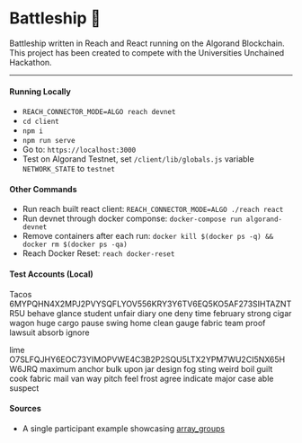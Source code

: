 # Battleship :ship:

Battleship written in Reach and React running on the Algorand Blockchain. This project has been created to compete with the Universities Unchained Hackathon.

---

#### Running Locally
- `REACH_CONNECTOR_MODE=ALGO reach devnet`
- `cd client`
- `npm i`
- `npm run serve`
- Go to: `https://localhost:3000`
- Test on Algorand Testnet, set `/client/lib/globals.js` variable `NETWORK_STATE` to `testnet`

#### Other Commands
- Run reach built react client: `REACH_CONNECTOR_MODE=ALGO ./reach react`
- Run devnet through docker componse: `docker-compose run algorand-devnet`
- Remove containers after each run: `docker kill $(docker ps -q) && docker rm $(docker ps -qa)`
- Reach Docker Reset: `reach docker-reset`

#### Test Accounts (Local)
Tacos
6MYPQHN4X2MPJ2PVYSQFLYOV556KRY3Y6TV6EQ5KO5AF273SIHTAZNTR5U
behave glance student unfair diary one deny time february strong cigar wagon huge cargo pause swing home clean gauge fabric team proof lawsuit absorb ignore

lime
O7SLFQJHY6EOC73YIMOPVWE4C3B2P2SQU5LTX2YPM7WU2CI5NX65HW6JRQ
maximum anchor bulk upon jar design fog sting weird boil guilt cook fabric mail van way pitch feel frost agree indicate major case able suspect

#### Sources
- A single participant example showcasing [array_groups](https://github.com/reach-sh/reach-lang/blob/8f41a2ae17220041ba365274dd32ae7c96b11f2e/hs/test-examples/features/array_groups.rsh)

